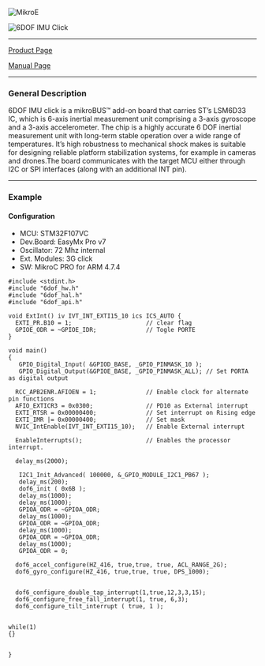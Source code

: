 ![MikroE](http://www.mikroe.com/img/designs/beta/logo_small.png)

![6DOF IMU Click](http://www.mikroe.com/img/development-tools/accessory-boards/click/6dof-imu/gallery/6dof_click_02.png)

---
[Product Page](http://www.mikroe.com/click/6dof-imu/)

[Manual Page](docs.mikroe.com/6_DOF_IMU_click/)

---

### General Description

 6DOF IMU click is a mikroBUS™ add-on board that carries ST’s LSM6D33 IC, which is 6-axis inertial measurement unit comprising a 3-axis gyroscope and a 3-axis 
 accelerometer. 
 The chip is a highly accurate 6 DOF inertial measurement unit with long-term stable operation over a wide range of temperatures.
 It’s high robustness to mechanical shock makes is suitable for designing reliable platform stabilization systems, for example in cameras and drones.The board
 communicates with the target MCU either through I2C or SPI interfaces (along with an additional INT pin).

---

### Example

#### Configuration
* MCU:             STM32F107VC
* Dev.Board:       EasyMx Pro v7
* Oscillator:      72 Mhz internal
* Ext. Modules:    3G click
* SW:              MikroC PRO for ARM 4.7.4

```
#include <stdint.h>
#include "6dof_hw.h"
#include "6dof_hal.h"
#include "6dof_api.h"

void ExtInt() iv IVT_INT_EXTI15_10 ics ICS_AUTO {
  EXTI_PR.B10 = 1;                     // clear flag
  GPIOE_ODR = ~GPIOE_IDR;              // Togle PORTE
}

void main()
{
   GPIO_Digital_Input( &GPIOD_BASE, _GPIO_PINMASK_10 );
   GPIO_Digital_Output(&GPIOE_BASE, _GPIO_PINMASK_ALL); // Set PORTA as digital output

  RCC_APB2ENR.AFIOEN = 1;              // Enable clock for alternate pin functions
  AFIO_EXTICR3 = 0x0300;               // PD10 as External interrupt
  EXTI_RTSR = 0x00000400;              // Set interrupt on Rising edge
  EXTI_IMR |= 0x00000400;              // Set mask
  NVIC_IntEnable(IVT_INT_EXTI15_10);   // Enable External interrupt

  EnableInterrupts();                  // Enables the processor interrupt.

  delay_ms(2000);

   I2C1_Init_Advanced( 100000, &_GPIO_MODULE_I2C1_PB67 );
   delay_ms(200);
   dof6_init ( 0x6B );
   delay_ms(1000);
   delay_ms(1000);
   GPIOA_ODR = ~GPIOA_ODR;
   delay_ms(1000);
   GPIOA_ODR = ~GPIOA_ODR;
   delay_ms(1000);
   GPIOA_ODR = ~GPIOA_ODR;
   delay_ms(1000);
   GPIOA_ODR = 0;

  dof6_accel_configure(HZ_416, true,true, true, ACL_RANGE_2G);
  dof6_gyro_configure(HZ_416, true,true, true, DPS_1000);


  dof6_configure_double_tap_interrupt(1,true,12,3,3,15);
  dof6_configure_free_fall_interrupt(1, true, 6,3);
  dof6_configure_tilt_interrupt ( true, 1 );


while(1)
{}


}
```
